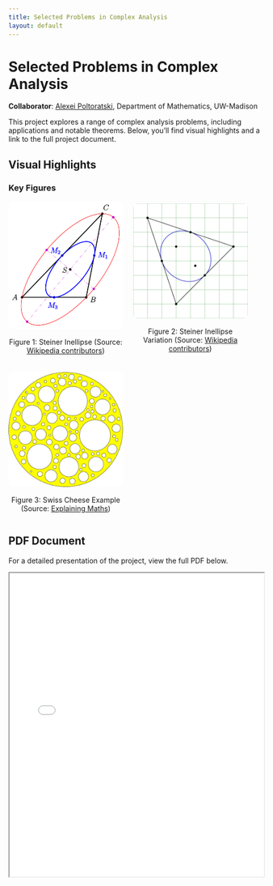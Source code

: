 ```yaml
---
title: Selected Problems in Complex Analysis
layout: default
---
```


# Selected Problems in Complex Analysis

**Collaborator**: [Alexei Poltoratski](https://people.math.wisc.edu/~poltoratski/), Department of Mathematics, UW-Madison

This project explores a range of complex analysis problems, including applications and notable theorems. Below, you’ll find visual highlights and a link to the full project document.

## Visual Highlights

### Key Figures

<div style="display: flex; flex-wrap: wrap; gap: 20px; align-items: center;">

   <div style="width: 45%; text-align: center;">
       <img src="figures/440px-Steiner-inellipse-1.svg.png" alt="Steiner Inellipse" style="width: 100%; height: auto; border-radius: 8px;">
       <p>Figure 1: Steiner Inellipse (Source: <a href="https://en.wikipedia.org/w/index.php?title=Steiner_inellipse&oldid=1126942784">Wikipedia contributors</a>)</p>
   </div>

   <div style="width: 45%; text-align: center;">
       <img src="figures/Steiner_Inellipse.svg.png" alt="Another Steiner Inellipse" style="width: 100%; height: auto; border-radius: 8px;">
       <p>Figure 2: Steiner Inellipse Variation (Source: <a href="https://en.wikipedia.org/w/index.php?title=Steiner_inellipse&oldid=1126942784">Wikipedia contributors</a>)</p>
   </div>

   <div style="width: 45%; text-align: center;">
       <img src="figures/Swiss%20cheese.jpeg" alt="Swiss Cheese" style="width: 100%; height: auto; border-radius: 8px;">
       <p>Figure 3: Swiss Cheese Example (Source: <a href="https://explainingmaths.wordpress.com/2022/03/08/alice-roth-and-swiss-cheeses/">Explaining Maths</a>)</p>
   </div>

</div>

## PDF Document

For a detailed presentation of the project, view the full PDF below.

<iframe src="Selected_problems_in_Complex_Analysis.pdf" width="100%" height="600px">
    This browser does not support PDFs. Please download the PDF to view it:
    <a href="Selected_problems_in_Complex_Analysis.pdf">Download PDF</a>.
</iframe>
